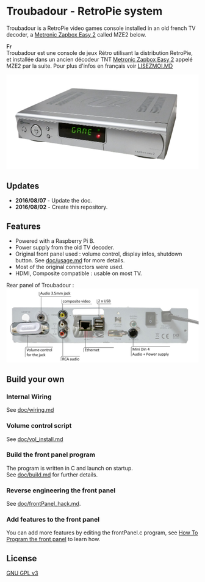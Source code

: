 ﻿# Troubadour - RetroPie system
Troubadour is a RetroPie video games console installed in an old french TV decoder, a [Metronic Zapbox Easy 2](http://www.fnac.com/Metronic-Zapbox-Easy-2/a1663879/w-4) called MZE2 below.

**Fr**   
Troubadour est une console de jeux Rétro utilisant la distribution RetroPie, et installée dans un ancien décodeur TNT [Metronic Zapbox Easy 2](http://www.fnac.com/Metronic-Zapbox-Easy-2/a1663879/w-4) appelé MZE2 par la suite.
Pour plus d'infos en français voir [LISEZMOI.MD](LISEZMOI.MD)

![troubadour](doc/media/troubadour.png)

## Updates
* **2016/08/07** - Update the doc.
* **2016/08/02** - Create this repository.

## Features
* Powered with a Raspberry Pi B.
* Power supply from the old TV decoder.
* Original front panel used : volume control, display infos, shutdown button.    See [doc/usage.md](doc/usage.md) for more details.
* Most of the original connectors were used.
* HDMI, Composite compatible : usable on most TV.

Rear panel of Troubadour :
![rear panel](doc/media/rearPanel.jpg)

## Build your own

### Internal Wiring
See [doc/wiring.md](doc/wiring.md)

### Volume control script
See [doc/vol_install.md](doc/vol_install.md)

### Build the front panel program
The program is written in C and launch on startup.   
See [doc/build.md](doc/build.md) for further details.

### Reverse engineering the front panel
See [doc/frontPanel_hack.md](doc/frontPanel_hack.md).

### Add features to the front panel
You can add more features by editing the frontPanel.c program, see [How To Program the front panel](how_to_program.md) to learn how.

## License
[GNU GPL v3](LICENSE)
